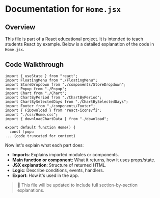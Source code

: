 # Documentation for `Home.jsx`

## Overview

This file is part of a React educational project. It is intended to teach students React by example. Below is a detailed explanation of the code in `Home.jsx`.

## Code Walkthrough

```
import { useState } from "react";
import FloatingMenu from "./FloatingMenu";
import StoreDropdown from "./components/StoreDropdown";
import Popup from "./Popup";
import Chart from "./Chart";
import ChartByPeriod from "./ChartByPeriod";
import ChartBySelectedDays from "./ChartBySelectedDays";
import Footer from "./components/Footer";
import { FiDownload } from "react-icons/fi";
import "./css/Home.css";
import { downloadChartData } from "./download";

export default function Home() {
  const [popu
... (code truncated for context)
```

Now let's explain what each part does:

- **Imports**: Explains imported modules or components.
- **Main function or component**: What it returns, how it uses props/state.
- **JSX explanation**: Structure of returned HTML.
- **Logic**: Describe conditions, events, handlers.
- **Export**: How it's used in the app.

> 📘 This file will be updated to include full section-by-section explanations.
